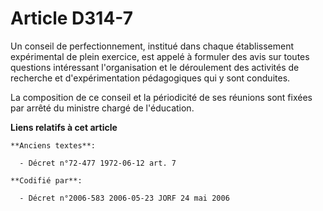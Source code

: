 # Article D314-7

Un conseil de perfectionnement, institué dans chaque établissement expérimental de plein exercice, est appelé à formuler des
avis sur toutes questions intéressant l'organisation et le déroulement des activités de recherche et d'expérimentation
pédagogiques qui y sont conduites.

La composition de ce conseil et la périodicité de ses réunions sont fixées par arrêté du ministre chargé de l'éducation.

**Liens relatifs à cet article**

	**Anciens textes**:

	  - Décret n°72-477 1972-06-12 art. 7

	**Codifié par**:

	  - Décret n°2006-583 2006-05-23 JORF 24 mai 2006
